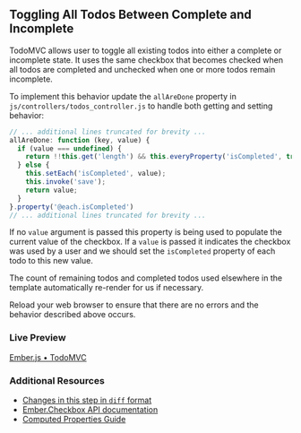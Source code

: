## Toggling All Todos Between Complete and Incomplete

TodoMVC allows user to toggle all existing todos into either a complete or incomplete state. It uses the same checkbox that becomes checked when all todos are completed and unchecked when one or more todos remain incomplete.

To implement this behavior update the `allAreDone` property in `js/controllers/todos_controller.js` to handle both getting and setting behavior:

```javascript
// ... additional lines truncated for brevity ...
allAreDone: function (key, value) {
  if (value === undefined) {
    return !!this.get('length') && this.everyProperty('isCompleted', true);
  } else {
    this.setEach('isCompleted', value);
    this.invoke('save');
    return value;
  }
}.property('@each.isCompleted')
// ... additional lines truncated for brevity ...
```

If no `value` argument is passed this property is being used to populate the current value of the checkbox. If a `value` is passed it indicates the checkbox was used by a user and we should set the `isCompleted` property of each todo to this new value.

The count of remaining todos and completed todos used elsewhere in the template automatically re-render for us if necessary.

Reload your web browser to ensure that there are no errors and the behavior described above occurs. 

### Live Preview
<a class="jsbin-embed" href="http://jsbin.com/AViZATE/1/embed?live">Ember.js • TodoMVC</a><script src="http://static.jsbin.com/js/embed.js"></script>

### Additional Resources

  * [Changes in this step in `diff` format](https://github.com/emberjs/quickstart-code-sample/commit/47b289bb9f669edaa39abd971f5e884142988663)
  * [Ember.Checkbox API documentation](/api/classes/Ember.Checkbox.html)
  * [Computed Properties Guide](/guides/object-model/computed-properties/)

